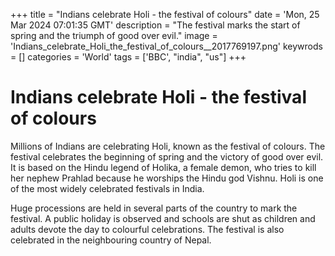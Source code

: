 +++
title = "Indians celebrate Holi - the festival of colours"
date = 'Mon, 25 Mar 2024 07:01:35 GMT'
description = "The festival marks the start of spring and the triumph of good over evil."
image = 'Indians_celebrate_Holi_the_festival_of_colours__2017769197.png'
keywrods =  []
categories = 'World'
tags = ['BBC', "india", "us"]
+++

# Indians celebrate Holi - the festival of colours

Millions of Indians are celebrating Holi, known as the festival of colours.
The festival celebrates the beginning of spring and the victory of good over evil.
It is based on the Hindu legend of Holika, a female demon, who tries to kill her nephew Prahlad because he worships the Hindu god Vishnu.
Holi is one of the most widely celebrated festivals in India.

Huge processions are held in several parts of the country to mark the festival.
A public holiday is observed and schools are shut as children and adults devote the day to colourful celebrations.
The festival is also celebrated in the neighbouring country of Nepal.


